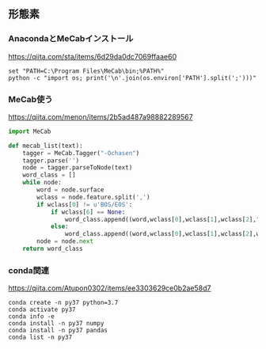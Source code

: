 ## 形態素

### AnacondaとMeCabインストール
https://qiita.com/sta/items/6d29da0dc7069ffaae60

```mecabのパス通す
set "PATH=C:\Program Files\MeCab\bin;%PATH%"
python -c "import os; print('\n'.join(os.environ['PATH'].split(';')))"
```

### MeCab使う
https://qiita.com/menon/items/2b5ad487a98882289567

```python
import MeCab

def mecab_list(text):
    tagger = MeCab.Tagger("-Ochasen")
    tagger.parse('')
    node = tagger.parseToNode(text)
    word_class = []
    while node:
        word = node.surface
        wclass = node.feature.split(',')
        if wclass[0] != u'BOS/EOS':
            if wclass[6] == None:
                word_class.append((word,wclass[0],wclass[1],wclass[2],""))
            else:
                word_class.append((word,wclass[0],wclass[1],wclass[2],wclass[6]))
        node = node.next
    return word_class
```

### conda関連
<https://qiita.com/Atupon0302/items/ee3303629ce0b2ae58d7>
```
conda create -n py37 python=3.7
conda activate py37
conda info -e
conda install -n py37 numpy
conda install -n py37 pandas
conda list -n py37
```